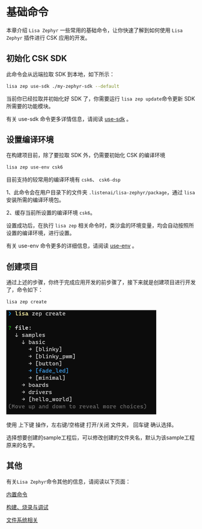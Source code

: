 # 基础命令
本章介绍 `Lisa Zephyr` 一些常用的基础命令，让你快速了解到如何使用 `Lisa Zephyr` 插件进行 CSK 应用的开发。

## 初始化 CSK SDK
此命令会从远端拉取 SDK 到本地，如下所示：
```bash
lisa zep use-sdk ./my-zephyr-sdk --default
```
当前你已经拉取并初始化好 SDK 了，你需要运行 ```lisa zep update```命令更新 SDK 所需要的功能模块。

有关 use-sdk 命令更多详情信息，请阅读 [use-sdk](../lisa_plugin_zephyr/command_detail.md#use-sdk) 。

## 设置编译环境
在构建项目前，除了要拉取 SDK 外，仍需要初始化 CSK 的编译环境

```bash
lisa zep use-env csk6
```

目前支持的较常用的编译环境有 `csk6`、 `csk6-dsp`

1、此命令会在用户目录下的文件夹 `.listenai/lisa-zephyr/package`，通过 `lisa` 安装所需的编译环境包。

2、缓存当前所设置的编译环境 `csk6`。

设置成功后，在执行 `lisa zep` 相关命令时，类沙盒的环境变量，均会自动按照所设置的编译环境，进行设置。

有关 use-env 命令更多的详细信息，请阅读 [use-env](../lisa_plugin_zephyr/command_detail.md#use-env) 。

## 创建项目
通过上述的步骤，你终于完成应用开发的前步骤了，接下来就是创建项目进行开发了，命令如下：

```bash
lisa zep create
```




![image](./images/create_1.png)

使用 上下键 操作，左右键/空格键 打开/关闭 文件夹， 回车键 确认选择。

选择想要创建的sample工程后，可以修改创建的文件夹名，默认为该sample工程原来的名字。

## 其他

有关`Lisa Zephyr`命令其他的信息，请阅读以下页面：

[内置命令](../lisa_plugin_zephyr/command_detail.md)

[构建、烧录与调试](../lisa_plugin_zephyr/build_flash_debug.md)

[文件系统相关](../lisa_plugin_zephyr/filesystem.md)
